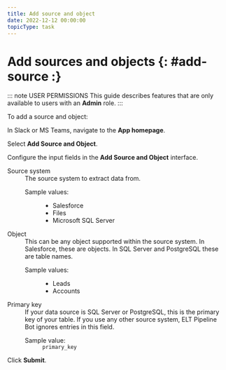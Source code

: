 ```yaml
---
title: Add source and object
date: 2022-12-12 00:00:00
topicType: task
---
```


# Add sources and objects {: #add-source :}

::: note USER PERMISSIONS
This guide describes features that are only available to users with an **Admin** role. 
:::

To add a source and object:

<Stepper>

<Step>

In Slack or MS Teams, navigate to the **App homepage**.

</Step>
<Step>

Select **Add Source and Object**.

</Step>
<Step>

Configure the input fields in the **Add Source and Object** interface. 

<dl>
	<dt>Source system</dt>
		<dd>The source system to extract data from.</dd>
		<dd><dl class="horizontal-dl"><dt>Sample values:</dt>
			<dd><ul><li>Salesforce</li><li>Files</li><li>Microsoft SQL Server</li></ul></dd></dl></dd>
	<dt>Object</dt>
		<dd>This can be any object supported within the source system. In Salesforce, these are objects. In SQL Server and PostgreSQL these are table names.</dd>
		<dd><dl class="horizontal-dl"><dt>Sample values:</dt>
			<dd><ul><li>Leads</li><li>Accounts</li></ul></dd></dl></dd>
	<dt>Primary key</dt>
		<dd>If your data source is SQL Server or PostgreSQL, this is the primary key of your table. If you use any other source system, ELT Pipeline Bot ignores entries in this field.</dd>
		<dd><dl class="horizontal-dl"><dt>Sample value:</dt>
			<dd><code>primary_key</code></dd></dl></dd>
</dl>

</Step>
<Step>

Click **Submit**.

</Step>
</Stepper>